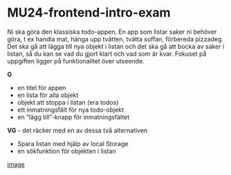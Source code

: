 # MU24-frontend-intro-exam

Ni ska göra den klassiska todo-appen. En app som listar saker ni behöver göra, t ex handla mat, hänga upp tvätten, tvätta soffan, förbereda pizzadeg.
Det ska gå att lägga till nya objekt i listan och det ska gå att bocka av saker i listan, så du kan se vad du gjort klart och vad som är kvar.
Fokuset på uppgiften ligger på funktionalitet över utseende.

**G**
* en titel för appen
* en lista för alla objekt
* objekt att stoppa i listan (era todos)
* ett inmatningsfält för nya todo-objekt
* en “lägg till”-knapp för inmatningsfältet

**VG** - det räcker med en av dessa två alternativen 
* Spara listan med hjälp av local Storage
* en sökfunktion för objekten i listan

[image](beppes-todo.png)
